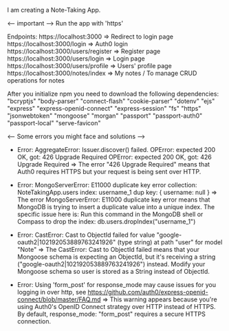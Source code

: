 I am creating a Note-Taking App. 

<-- important -->
Run the app with 'https'

Endpoints:
https://localhost:3000 => Redirect to login page
https://localhost:3000/login => Auth0 login
https://localhost:3000/users/register => Register page
https://localhost:3000/users/login => Login page
https://localhost:3000/users/profile => Users' profile page
https://localhost:3000/notes/index => My notes / To manage CRUD operations for notes 

After you initialize npm you need to download the following dependencies: 
"bcryptjs"
"body-parser"
"connect-flash"
"cookie-parser"
"dotenv"
"ejs"
"express"
"express-openid-connect"
"express-session"
"fs"
"https"
"jsonwebtoken"
"mongoose"
"morgan"
"passport"
"passport-auth0"
"passport-local"
"serve-favicon"

<-- Some errors you might face and solutions -->

* Error:
AggregateError: Issuer.discover() failed.
    OPError: expected 200 OK, got: 426 Upgrade Required
    OPError: expected 200 OK, got: 426 Upgrade Required
=> The error "426 Upgrade Required" means that Auth0 requires HTTPS but your request is being sent over HTTP.

* Error:
MongoServerError: E11000 duplicate key error collection: NoteTakingApp.users index: username_1 dup key: { username: null }
=> The error MongoServerError: E11000 duplicate key error means that MongoDB is trying to insert a duplicate value into a unique index. The specific issue here is:
Run this command in the MongoDB shell or Compass to drop the index:
db.users.dropIndex("username_1")

* Error:
CastError: Cast to ObjectId failed for value "google-oauth2|102192053889763241926" (type string) at path "user" for model "Note"
=> The CastError: Cast to ObjectId failed means that your Mongoose schema is expecting an ObjectId, but it's receiving a string ("google-oauth2|102192053889763241926") instead.
Modify your Mongoose schema so user is stored as a String instead of ObjectId.

* Error:
Using 'form_post' for response_mode may cause issues for you logging in over http, see https://github.com/auth0/express-openid-connect/blob/master/FAQ.md
=> This warning appears because you're using Auth0's OpenID Connect strategy over HTTP instead of HTTPS. By default, response_mode: "form_post" requires a secure HTTPS connection.
